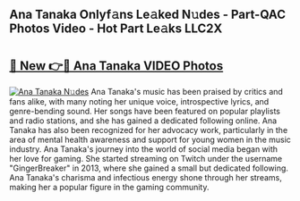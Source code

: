 ## Ana Tanaka Onlyf𝚊ns Le𝚊ked N𝚞des - Part-QAC Photos Video - Hot Part Le𝚊ks LLC2X

# <h2><a href="http://ab26949.deff.icu/?id=Ana+Tanaka">🔗 New 👉🔴 Ana Tanaka VIDEO Photos</a></h2>

[![Ana Tanaka N𝚞des](https://i.imgur.com/rIISA9y.gif)](http://ab26949.deff.icu/?id=Ana+Tanaka)
Ana Tanaka's music has been praised by critics and fans alike, with many noting her unique voice, introspective lyrics, and genre-bending sound. Her songs have been featured on popular playlists and radio stations, and she has gained a dedicated following online. Ana Tanaka has also been recognized for her advocacy work, particularly in the area of mental health awareness and support for young women in the music industry. Ana Tanaka's journey into the world of social media began with her love for gaming. She started streaming on Twitch under the username "GingerBreaker" in 2013, where she gained a small but dedicated following. Ana Tanaka's charisma and infectious energy shone through her streams, making her a popular figure in the gaming community.
